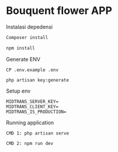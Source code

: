 # Bouquent flower APP

Instalasi depedensi

```BASH
Composer install
```

```BASH
npm install
```

Generate ENV

```
CP .env.example .env
```

```
php artisan key:generate
```

Setup env

```
MIDTRANS_SERVER_KEY=
MIDTRANS_CLIENT_KEY=
MIDTRANS_IS_PRODUCTION=
```

Running application

```
CMD 1: php artisan serve
```

```
CMD 2: npm run dev
```
